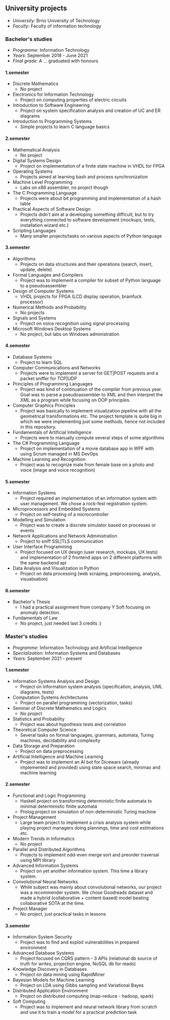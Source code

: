 ## University projects
* _University:_ Brno University of Technology    
* _Faculty:_ Faculty of information technology

### Bachelor's studies
* _Programme_: Information Technology
* _Years_: September 2018 - June 2021
* _Final grade_: A ... graduated with honours

#### 1.semester
* Discrete Mathematics  
  - No project
* Electronics for Information Technology
  - Project on computing properties of electric circuits
* Introduction to Software Engineering  
  - Project on system specification analysis and creation of UC and ER diagrams
* Introduction to Programming Systems
  - Simple projects to learn C language basics  

#### 2.semester
* Mathematical Analysis  
  - No project
* Digital Systems Design
  - Project on implementation of a finite state machine in VHDL for FPGA
* Operating Systems 
  - Projects aimed at learning bash and process synchronization
* Machine Level Programming
  - Labs on x86 assembler, no project though
* The C Programming Language
  - Projects were about bit programming and implementation of a hash table
* Practical Aspects of Software Design
  - Projects didn't aim at a developing something difficult, but to try everything connected to software development (mockups, tests, installation wizard etc.)
* Scripting Languages
  - Many smaller projects/tasks on various aspects of Python language

#### 3.semester
* Algorithms 
  - Projects on data structures and their operations (search, insert, update, delete)
* Formal Languages and Compilers
  - Project was to implement a compiler for subset of Python language to a pseudoassembler
* Design of Computer Systems
  - VHDL projects for FPGA (LCD display operation, brainfuck processor)
* Numerical Methods and Probability
  - No projects
* Signals and Systems
  - Project on voice recognition using signal processing
* Microsoft Windows Desktop Systems
  - No project, but labs on Windows administration

#### 4.semester
* Database Systems 
  - Project to learn SQL
* Computer Communications and Networks
  - Projects were to implement a server fot GET|POST requests and a packet sniffer for TCP|UDP
* Principles of Programming Languages
  - Project was kind of continuation of the compiler from previous year. Goal was to parse a pseudoassembler to XML and then interpret the XML as a program while focusing on OOP principles.
* Computer Graphics Principles
  - Project was basically to implement visualization pipeline with all the geometrical transformations etc. The project template is quite big in which we were implementing just some methods, hence not included in this repository.
* Fundamentals of Artificial Intelligence
  - Projects were to manually compute several steps of some algorithms
* The C# Programming Language
  - Project on implementation of a movie database app in WPF with using Scrum managed in MS DevOps
* Machine Learning and Recognition
  - Project was to recognize male from female base on a photo and voice (image and voice recognition)

#### 5.semester
* Information Systems
  - Project required an implementation of an information system with user management. We chose a rock-fest registration system.
* Microprocessors and Embedded Systems
  - Project on self-testing of a microcontroller
* Modelling and Simulation
  - Project was to create a discrete simulator based on processes or events
* Network Applications and Network Administration
  - Project to sniff SSL|TLS communication
* User Interface Programming
  - Project focused on UX design (user research, mockups, UX tests) and implementation of 2 frontend apps on 2 different platforms with the same backend api
* Data Analysis and Visualization in Python
  - Project on data processing (web scraping, preprocessing, analysis, visualisation)

#### 6.semester
* Bachelor's Thesis
  - I had a practical assignment from company Y Soft focusing on anomaly detection.
* Fundamentals of Law
  - No project, just needed last 3 credits :)

### Master's studies
* _Programme_: Information Technology and Artificial Intelligence
* _Specialization_: Information Systems and Databases
* _Years_: September 2021 - present

#### 1.semester
* Information Systems Analysis and Design
  - Project on information system analysis (specification, analysis, UML diagrams, tests)
* Computation Systems Architectures
  - Project on parallel programming (vectorization, tasks)
* Seminar of Discrete Mathematics and Logics
  - No project
* Statistics and Probability
  - Project was about hypothesis tests and correlation
* Theoretical Computer Science
  - Several tasks on formal languages, grammars, automata, Turing machines, decidability and complexity
* Data Storage and Preparation
  - Project on data preprocessing
* Artificial Intelligence and Machine Learning
  - Project was to implement an AI bot for Dicewars (already implemented and provided) using state space search, minimax and machine learning

#### 2.semester
* Functional and Logic Programming
  - Haskell project on transforming deterministic finite automata to minimal deterministic finite automata
  - Prolog project on simulation of non-deterministic Turing machine
* Project Management
  - Large team project to implement a crisis analysis system while playing project managers doing plannings, time and cost estimations etc.
* Modern Trends in Informatics
  - No project
* Parallel and Distributed Algorithms
  - Projects to implement odd-even merge sort and preorder traversal using MPI library
* Advanced Information Systems
  - Project on yet another information system. This time a library system.
* Convolutional Neural Networks
  - While subject was mainly about convolutional networks, our project was a recommender system. We chose Goodreads dataset and made a hybrid (collaborative + content-based) model beating collaborative SOTA at the time.
* Project Manager
  - No project, just practical tasks in lessons

#### 3.semester
* Information System Security
  - Project was to find and exploit vulnerabilities in prepared environment
* Advanced Database Systems
  - Project focused on CQRS pattern - 3 APIs (relational db source of truth for writes, projection engine, NoSQL db for reads)
* Knowledge Discovery in Databases
  - Project on data mining using RapidMiner
* Bayesian Models for Machine Learning
  - Project on LDA using Gibbs sampling and Variational Bayes
* Distributed Application Environment
  - Project on distributed computing (map-reduce - hadoop, spark)
* Soft Computing
  - Project was to implement and neural network library from scratch and use it to train a model for a practical prediction task